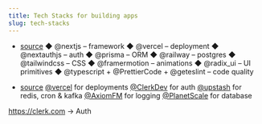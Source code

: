 ```yaml
---
title: Tech Stacks for building apps
slug: tech-stacks
---
```


- [source](https://twitter.com/steventey/status/1613928952921300992)
◆ @nextjs – framework
◆ @vercel – deployment
◆ @nextauthjs – auth
◆ @prisma – ORM
◆ @railway – postgres
◆ @tailwindcss – CSS
◆ @framermotion – animations
◆ @radix_ui – UI primitives
◆ @typescript + @PrettierCode + @geteslint – code quality



- [source](https://twitter.com/t3dotgg/status/1657488850472804353)
[@vercel](https://twitter.com/vercel) for deployments
[@ClerkDev](https://twitter.com/ClerkDev) for auth
[@upstash](https://twitter.com/upstash) for redis, cron & kafka
[@AxiomFM](https://twitter.com/AxiomFM) for logging
[@PlanetScale](https://twitter.com/PlanetScale) for database


https://clerk.com -> Auth